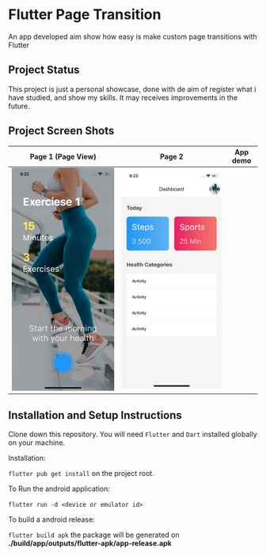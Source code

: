 # Flutter Page Transition

An app developed aim show  how easy is make custom page transitions with Flutter

## Project Status

This project is just a personal showcase, done with de aim of register what i have studied, and show my skills. It may receives improvements in the future.

## Project Screen Shots

| Page 1 (Page View)             | Page 2                         | App demo                                                           |
| ------------------------------ | ------------------------------ | ------------------------------------------------------------------ |
| ![](assets/screenshot/one.png) | ![](assets/screenshot/two.png) | <img title="" src="assets/screenshot/app.gif" alt="" width="305"> |

## Installation and Setup Instructions

Clone down this repository. You will need `Flutter` and `Dart` installed globally on your machine.

Installation:

`flutter pub get install` on the project root.

To Run the android application:

`flutter run -d <device or emulator id>`

To build a android release:

`flutter build apk` the package will be generated on **./build/app/outputs/flutter-apk/app-release.apk**
